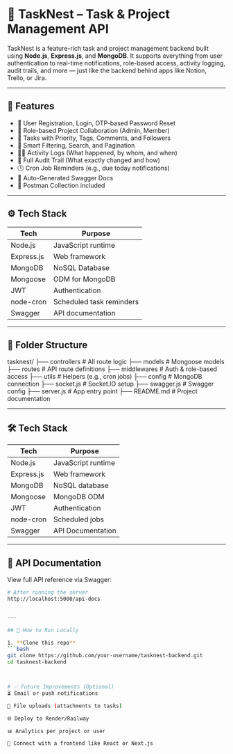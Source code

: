 # 🧠 TaskNest – Task & Project Management API

TaskNest is a feature-rich task and project management backend built using **Node.js**, **Express.js**, and **MongoDB**. It supports everything from user authentication to real-time notifications, role-based access, activity logging, audit trails, and more — just like the backend behind apps like Notion, Trello, or Jira.

---

## 🚀 Features

- 🔐 User Registration, Login, OTP-based Password Reset
- 👥 Role-based Project Collaboration (Admin, Member)
- 📌 Tasks with Priority, Tags, Comments, and Followers
- 🧠 Smart Filtering, Search, and Pagination
- 🕵️‍♂️ Activity Logs (What happened, by whom, and when)
- 🧾 Full Audit Trail (What exactly changed and how)
- 🕒 Cron Job Reminders (e.g., due today notifications)
- 📘 Auto-Generated Swagger Docs
- 🧪 Postman Collection included

---

## ⚙️ Tech Stack

| Tech        | Purpose                      |
|-------------|------------------------------|
| Node.js     | JavaScript runtime           |
| Express.js  | Web framework                |
| MongoDB     | NoSQL Database               |
| Mongoose    | ODM for MongoDB              |
| JWT         | Authentication               |
| node-cron   | Scheduled task reminders     |
| Swagger     | API documentation            |

---

## 📂 Folder Structure
tasknest/
├── controllers # All route logic
├── models # Mongoose models
├── routes # API route definitions
├── middlewares # Auth & role-based access
├── utils # Helpers (e.g., cron jobs)
├── config # MongoDB connection
├── socket.js # Socket.IO setup
├── swagger.js # Swagger config
├── server.js # App entry point
├── README.md # Project documentation


---

## 🛠 Tech Stack

| Tech       | Purpose                    |
|------------|----------------------------|
| Node.js    | JavaScript runtime         |
| Express.js | Web framework              |
| MongoDB    | NoSQL database             |
| Mongoose   | MongoDB ODM                |
| JWT        | Authentication             |
| node-cron  | Scheduled jobs             |
| Swagger    | API Documentation          |

---

## 📄 API Documentation

View full API reference via Swagger:

```bash
# After running the server
http://localhost:5000/api-docs


---

## 🧪 How to Run Locally

1. **Clone this repo**
```bash
git clone https://github.com/your-username/tasknest-backend.git
cd tasknest-backend



# ✅ Future Improvements (Optional)
⏳ Email or push notifications

📁 File uploads (attachments to tasks)

🌐 Deploy to Render/Railway

📊 Analytics per project or user

📱 Connect with a frontend like React or Next.js
